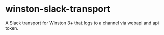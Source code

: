 # winston-slack-transport
A Slack transport for Winston 3+ that logs to a channel via webapi and api token.
